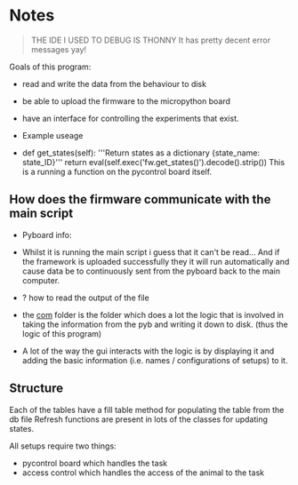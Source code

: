 # Notes
>
> THE IDE I USED TO DEBUG IS THONNY It has pretty decent error messages yay!

Goals of this program:

- read and write the data from the behaviour to disk
- be able to upload the firmware to the micropython board
- have an interface for controlling the experiments that exist.

- Example useage
- def get_states(self):
        '''Return states as a dictionary {state_name: state_ID}'''
        return eval(self.exec('fw.get_states()').decode().strip())
  This is a running a function on the pycontrol board itself.

## How does the firmware communicate with the main script

- Pyboard info:
- Whilst it is running the main script i guess that it can't be read... And if the framework is uploaded successfully they it will run automatically and cause data be to continuously sent from the pyboard back to the main computer.
- ? how to read the output of the file

- the [com](/com) folder is the folder which does a lot the logic that is involved in taking the information from the pyb and writing it down to disk. (thus the logic of this program)
- A lot of the way the  gui interacts with the logic is by displaying it and adding the basic information (i.e. names / configurations of setups) to it.

## Structure

Each of the tables have a fill table method for populating the table from the db file
Refresh functions are present in lots of the classes for updating states.

All setups require two things:

- pycontrol board which handles the task
- access control which handles the access of the animal to the task

